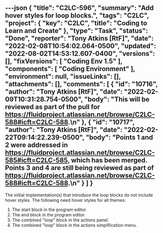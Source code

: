 ---json
{
  "title": "C2LC-596",
  "summary": "Add hover styles for loop blocks.",
  "tags": "C2LC",
  "project": {
    "key": "C2LC",
    "title": "Coding to Learn and Create"
  },
  "type": "Task",
  "status": "Done",
  "reporter": "Tony Atkins [RtF]",
  "date": "2022-02-08T10:54:02.064-0500",
  "updated": "2022-08-02T14:53:12.607-0400",
  "versions": [],
  "fixVersions": [
    "Coding Env 1.5"
  ],
  "components": [
    "Coding Environment"
  ],
  "environment": null,
  "issueLinks": [],
  "attachments": [],
  "comments": [
    {
      "id": "10716",
      "author": "Tony Atkins [RtF]",
      "date": "2022-02-09T10:31:28.754-0500",
      "body": "This will be reviewed as part of the pull for <https://fluidproject.atlassian.net/browse/C2LC-588#icft=C2LC-588>.\n"
    },
    {
      "id": "10717",
      "author": "Tony Atkins [RtF]",
      "date": "2022-02-22T09:14:22.239-0500",
      "body": "Points 1 and 2 were addressed in <https://fluidproject.atlassian.net/browse/C2LC-585#icft=C2LC-585>, which has been merged.  Points 3 and 4 are still being reviewed as part of <https://fluidproject.atlassian.net/browse/C2LC-588#icft=C2LC-588>.\n"
    }
  ]
}
---
The initial implementation(s) that introduce the loop blocks do not include hover styles.  The following need hover styles for all themes:

1. The start block in the program editor.
2. The end block in the program editor.
3. The combined "loop" block in the actions panel.
4. The combined "loop" block in the actions simplification menu.

        